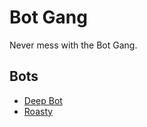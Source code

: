 # Bot Gang

Never mess with the Bot Gang.

## Bots
* [Deep Bot](/pages/api/deepbot)
* [Roasty](/pages/api/roasty)
